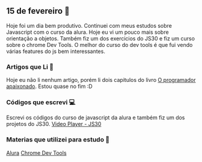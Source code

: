 ## 15 de fevereiro :pushpin:

Hoje foi um dia bem produtivo. Continuei com meus estudos sobre Javascript com o curso da alura. Hoje eu vi um pouco mais sobre orientação a objetos. Também fiz um dos exercicios do JS30 e fiz um curso sobre o chrome Dev Tools. O melhor do curso do dev tools é que fui vendo várias features do js bem interessantes.

### Artigos que Li :newspaper:

Hoje eu não li nenhum artigo, porém li dois capitulos do livro [O programador apaixonado](https://www.casadocodigo.com.br/products/livro-programador-apaixonado). Estou quase no fim :D


### Códigos que escrevi :computer:

Escrevi os códigos do curso de javascript da alura e também fiz um dos projetos do JS30.
[Video Player - JS30](crisgon.github.io/javascript30/11-VideoPlayer/index.html)


### Materias que utilizei para estudo :scroll:
[Alura](https://alura.com.br)
[Chrome Dev Tools](https://www.youtube.com/playlist?list=PLiGzvgwA5Gmgnq5vPjJxW52hDiX3ndL53)








